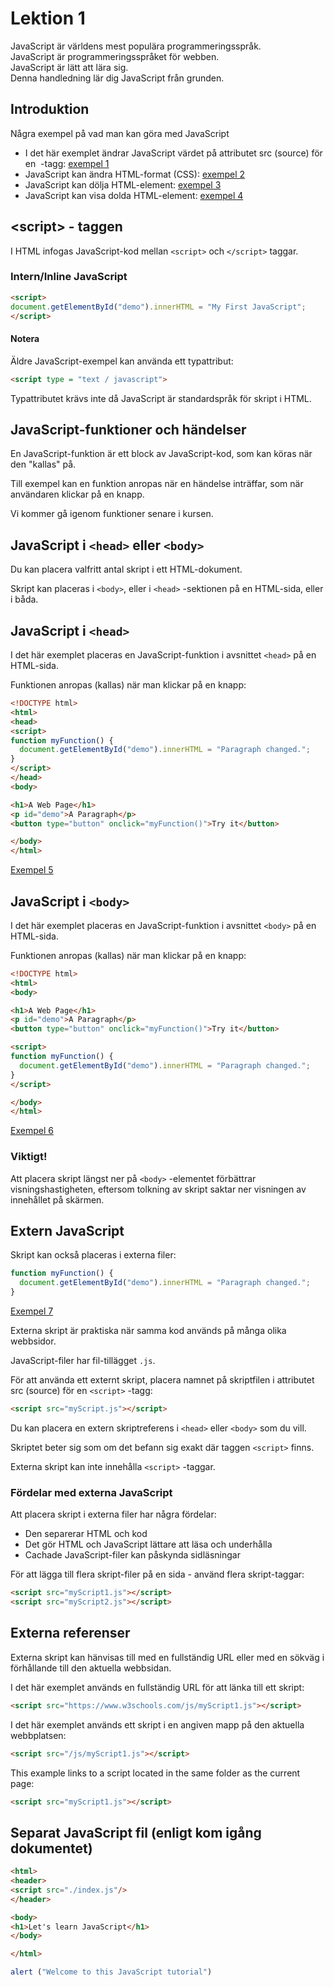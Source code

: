# Lektion 1

JavaScript är världens mest populära programmeringsspråk.  
JavaScript är programmeringsspråket för webben.  
JavaScript är lätt att lära sig.  
Denna handledning lär dig JavaScript från grunden.

## Introduktion
Några exempel på vad man kan göra med JavaScript

- I det här exemplet ändrar JavaScript värdet på attributet src (source) för en <img> -tagg: [exempel 1](exempel/exempel1.html)
- JavaScript kan ändra HTML-format (CSS): [exempel 2](exempel/exempel2.html)
- JavaScript kan dölja HTML-element: [exempel 3](exempel/exempel3.html)
- JavaScript kan visa dolda HTML-element: [exempel 4](exempel/exempel4.html)

## \<script> - taggen
I HTML infogas JavaScript-kod mellan `<script>` och `</script>` taggar.

### Intern/Inline JavaScript
``` html
<script>
document.getElementById("demo").innerHTML = "My First JavaScript";
</script>
```

#### Notera
Äldre JavaScript-exempel kan använda ett typattribut:

``` html
<script type = "text / javascript">
```

Typattributet krävs inte då JavaScript är standardspråk för skript i HTML.

## JavaScript-funktioner och händelser
En JavaScript-funktion är ett block av JavaScript-kod, som kan köras när den "kallas" på.

Till exempel kan en funktion anropas när en händelse inträffar, som när användaren klickar på en knapp.

Vi kommer gå igenom funktioner senare i kursen.

## JavaScript i `<head>` eller `<body>`
Du kan placera valfritt antal skript i ett HTML-dokument.

Skript kan placeras i `<body>`, eller i `<head>` -sektionen på en HTML-sida, eller i båda.

## JavaScript i `<head>`
I det här exemplet placeras en JavaScript-funktion i avsnittet `<head>` på en HTML-sida.

Funktionen anropas (kallas) när man klickar på en knapp:

``` html 
<!DOCTYPE html>
<html>
<head>
<script>
function myFunction() {
  document.getElementById("demo").innerHTML = "Paragraph changed.";
}
</script>
</head>
<body>

<h1>A Web Page</h1>
<p id="demo">A Paragraph</p>
<button type="button" onclick="myFunction()">Try it</button>

</body>
</html>
```
[Exempel 5](exempel/exempel5.html)

## JavaScript i `<body>`
I det här exemplet placeras en JavaScript-funktion i avsnittet `<body>` på en HTML-sida.

Funktionen anropas (kallas) när man klickar på en knapp:

``` html 
<!DOCTYPE html>
<html>
<body>

<h1>A Web Page</h1>
<p id="demo">A Paragraph</p>
<button type="button" onclick="myFunction()">Try it</button>

<script>
function myFunction() {
  document.getElementById("demo").innerHTML = "Paragraph changed.";
}
</script>

</body>
</html>
```
[Exempel 6](exempel/exempel6.html)

### Viktigt!
Att placera skript längst ner på `<body>` -elementet förbättrar visningshastigheten, eftersom tolkning av skript saktar ner visningen av innehållet på skärmen.


## Extern JavaScript
Skript kan också placeras i externa filer:

```javascript
function myFunction() {
  document.getElementById("demo").innerHTML = "Paragraph changed.";
}
```
[Exempel 7](exempel/exempel7.js)

Externa skript är praktiska när samma kod används på många olika webbsidor.

JavaScript-filer har fil-tillägget `.js`.

För att använda ett externt skript, placera namnet på skriptfilen i attributet src (source) för en `<script>` -tagg:

```html
<script src="myScript.js"></script>
```

Du kan placera en extern skriptreferens i `<head>` eller `<body>` som du vill.

Skriptet beter sig som om det befann sig exakt där taggen `<script>` finns.

Externa skript kan inte innehålla `<script>` -taggar.


### Fördelar med externa JavaScript
Att placera skript i externa filer har några fördelar:

- Den separerar HTML och kod
- Det gör HTML och JavaScript lättare att läsa och underhålla
- Cachade JavaScript-filer kan påskynda sidläsningar

För att lägga till flera skript-filer på en sida - använd flera skript-taggar:

```html
<script src="myScript1.js"></script>
<script src="myScript2.js"></script>
```


## Externa referenser
Externa skript kan hänvisas till med en fullständig URL eller med en sökväg i förhållande till den aktuella webbsidan.

I det här exemplet används en fullständig URL för att länka till ett skript:

```html
<script src="https://www.w3schools.com/js/myScript1.js"></script>
```

I det här exemplet används ett skript i en angiven mapp på den aktuella webbplatsen:
```html
<script src="/js/myScript1.js"></script>
```

This example links to a script located in the same folder as the current page:
```html
<script src="myScript1.js"></script>
```


## Separat JavaScript fil (enligt kom igång dokumentet)
```html
<html>
<header>
<script src="./index.js"/>
</header>

<body>
<h1>Let's learn JavaScript</h1>
</body>

</html>
```

```javascript
alert ("Welcome to this JavaScript tutorial")
```
